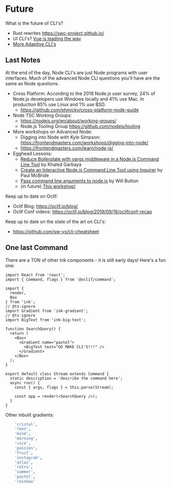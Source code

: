 # Future

What is the future of CLI's? 

- Rust rewrites https://swc-project.github.io/
- UI CLI's? [Vue is leading the way](https://twitter.com/swyx/status/1074389991613128705)
- [More Adaptive CLI's](https://www.youtube.com/watch?v=ZueoIYnHiaI&feature=emb_title)

## Last Notes

At the end of the day, Node CLI's are just Node programs with user interfaces. Much of the advanced Node CLI questions you'll have are the same as Node questions.

- Cross Platform: According to the 2018 Node.js user survey, 24% of Node.js developers use Windows locally and 41% use Mac. In production 85% use Linux and 1% use BSD.
  - https://github.com/ehmicky/cross-platform-node-guide
- Node TSC Working Groups:
	- https://nodejs.org/en/about/working-groups/
	- Node.js Tooling Group https://github.com/nodejs/tooling
- More workshops on Advanced Node:
	- Digging into Node with Kyle Simpson: https://frontendmasters.com/workshops/digging-into-node/
	- https://frontendmasters.com/learn/node-js/
- Egghead Lessons:
	- [Reduce Boilerplate with yargs middleware in a Node.js Command Line Tool](https://egghead.io/lessons/node-js-reduce-boilerplate-with-yargs-middleware-in-a-node-js-command-line-tool) by Khaled Garbaya
	- [Create an Interactive Node.js Command Line Tool using Inquirer](https://egghead.io/lessons/node-js-create-an-interactive-node-js-command-line-tool-using-inquirer) by Paul McBride
	- [Pass command line arguments to node.js](https://egghead.io/lessons/node-js-pass-command-line-arguments-to-node-js) by Will Button
	- (in future) [This workshop!](https://egghead.io/courses/build-custom-cli-tooling-with-oclif-and-react-ink)

Keep up to date on Oclif:

- Oclif Blog: https://oclif.io/blog/
- Oclif Conf videos: https://oclif.io/blog/2019/09/16/oclifconf-recap

Keep up to date on the state of the art on CLI's:

- https://github.com/sw-yx/cli-cheatsheet

## One last Command

There are a TON of other Ink components - it is still early days! Here's a fun one:

```tsx
import React from 'react';
import { Command, flags } from '@oclif/command';

import {
  render,
  Box
} from 'ink';
// @ts-ignore
import Gradient from 'ink-gradient';
// @ts-ignore
import BigText from 'ink-big-text';

function SearchQuery() {
  return (
    <Box>
      <Gradient name="pastel">
        <BigText text="GO MAKE CLI'S!!!" />
      </Gradient>
    </Box>
  );
}

export default class Stream extends Command {
  static description = 'describe the command here';
  async run() {
    const { args, flags } = this.parse(Stream);

    const app = render(<SearchQuery />);
  }
}
```

Other inbuilt gradients: 

```bash
	'cristal',
	'teen',
	'mind',
	'morning',
	'vice',
	'passion',
	'fruit',
	'instagram',
	'atlas',
	'retro',
	'summer',
	'pastel',
	'rainbow'
```